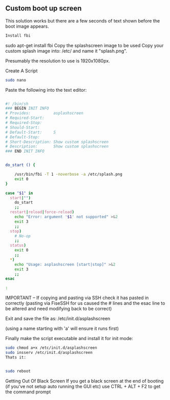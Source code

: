 ## Custom boot up screen

This solution works but there are a few seconds of text shown before the boot image appears.
```bash
Install fbi
```
sudo apt-get install fbi
Copy the splashscreen image to be used
Copy your custom splash image into: /etc/ and name it "splash.png".

Presumably the resolution to use is 1920x1080px.

Create A Script

```bash
sudo nano
```

Paste the following into the text editor:

```bash

#! /bin/sh
### BEGIN INIT INFO
# Provides:          asplashscreen
# Required-Start:
# Required-Stop:
# Should-Start:      
# Default-Start:     S
# Default-Stop:
# Short-Description: Show custom splashscreen
# Description:       Show custom splashscreen
### END INIT INFO


do_start () {

    /usr/bin/fbi -T 1 -noverbose -a /etc/splash.png    
    exit 0
}

case "$1" in
  start|"")
    do_start
    ;;
  restart|reload|force-reload)
    echo "Error: argument '$1' not supported" >&2
    exit 3
    ;;
  stop)
    # No-op
    ;;
  status)
    exit 0
    ;;
  *)
    echo "Usage: asplashscreen [start|stop]" >&2
    exit 3
    ;;
esac

:
```

IMPORTANT – If copying and pasting via SSH check it has pasted in correctly (pasting via FiseSSH for us caused the # lines and the esac line to be altered and need modifying back to be correct)

Exit and save the file as: /etc/init.d/asplashscreen

(using a name starting with 'a' will ensure it runs first)

Finally make the script executable and install it for init mode:

```bash
sudo chmod a+x /etc/init.d/asplashscreen
sudo insserv /etc/init.d/asplashscreen
Thats it:


sudo reboot
 ```
 

Getting Out Of Black Screen
If you get a black screen at the end of booting (if you've not setup auto running the GUI etc) use CTRL + ALT + F2 to get the command prompt


